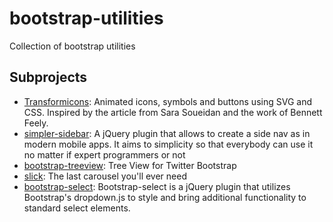# bootstrap-utilities
Collection of bootstrap utilities

## Subprojects

* [Transformicons](http://www.transformicons.com/): Animated icons, symbols and buttons using SVG and CSS. Inspired by the article from Sara Soueidan and the work of Bennett Feely.
* [simpler-sidebar](http://www.transformicons.com/): A jQuery plugin that allows to create a side nav as in modern mobile apps. It aims to simplicity so that everybody can use it no matter if expert programmers or not
* [bootstrap-treeview](https://jonmiles.github.io/bootstrap-treeview/): Tree View for Twitter Bootstrap
* [slick](https://kenwheeler.github.io/slick/): The last carousel you'll ever need
* [bootstrap-select](https://silviomoreto.github.io/bootstrap-select/): Bootstrap-select is a jQuery plugin that utilizes Bootstrap's dropdown.js to style and bring additional functionality to standard select elements.
